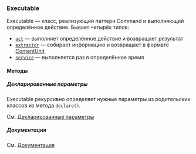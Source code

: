 ### Executable

Executable — класс, реализующий паттерн Command и выполняющий определённое действие. Бывает четырёх типов:

- [`act`](act.md) — выполняет определённое действие и возвращает результат
- [`extractor`](extractor.md) — собирает информацию и возвращает в формате [ContentUnit](../db/ContentUnit.md)
- [`service`](service.md) — выполняется раз в определённое время

#### Методы

##### Декларированные параметры

Executable рекурсивно определяет нужные параметры из родительских классов из метода `declare()`.

См. [Декларированные параметры](../declarable/declarable_params.md)

##### Документация

См. [Документация](../declarable/documentation.md)
